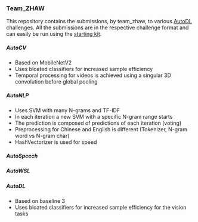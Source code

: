 ### Team_ZHAW
This repository contains the submissions, by team_zhaw, to various [AutoDL](https://autodl.chalearn.org/) challenges.
All the submissions are in the respective challenge format and can easily be run using the [starting kit](https://github.com/zhengying-liu/autodl_starting_kit_stable).

##### AutoCV
* Based on MobileNetV2
* Uses bloated classifiers for increased sample efficiency
* Temporal processing for videos is achieved using a singular 3D convolution before global pooling

##### AutoNLP
* Uses SVM with many N-grams and TF-IDF
* In each iteration a new SVM with a specific N-gram range starts
* The prediction is composed of predictions of each iteration (voting)
* Preprocessing for Chinese and English is different (Tokenizer, N-gram word vs N-gram char)
* HashVectorizer is used for speed

##### AutoSpeech

##### AutoWSL


##### AutoDL
* Based on baseline 3
* Uses bloated classifiers for increased sample efficiency for the vision tasks

